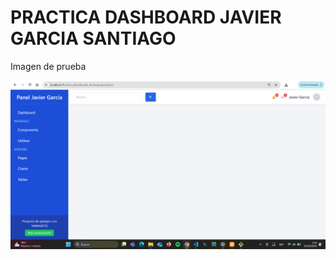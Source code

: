 # PRACTICA DASHBOARD JAVIER GARCIA SANTIAGO

Imagen de prueba

!["public/assets/img/image.png"](public/assets/img/image.png)